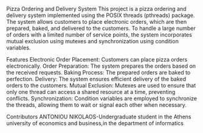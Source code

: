 Pizza Ordering and Delivery System
This project is a pizza ordering and delivery system implemented using the POSIX threads (pthreads) package. The system allows customers to place electronic orders, which are then prepared, baked, and delivered to the customers. To handle a large number of orders with a limited number of service points, the system incorporates mutual exclusion using mutexes and synchronization using condition variables.

Features
Electronic Order Placement: Customers can place pizza orders electronically.
Order Preparation: The system prepares the orders based on the received requests.
Baking Process: The prepared orders are baked to perfection.
Delivery: The system ensures efficient delivery of the baked orders to the customers.
Mutual Exclusion: Mutexes are used to ensure that only one thread can access a shared resource at a time, preventing conflicts.
Synchronization: Condition variables are employed to synchronize the threads, allowing them to wait or signal each other when necessary.

Contributors
ANTONIOU NIKOLAOS-Undergraduate student in the Athens university of economics and business,in the department of informatics
